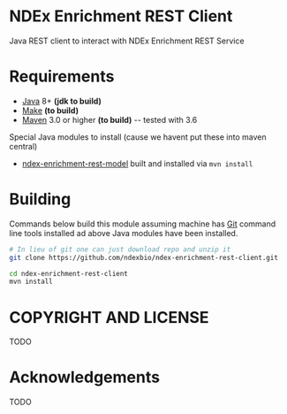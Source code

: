 
[jetty]: http://eclipse.org/jetty/
[maven]: http://maven.apache.org/
[java]: https://www.oracle.com/java/index.html
[git]: https://git-scm.com/

[make]: https://www.gnu.org/software/make

NDEx Enrichment REST Client
===========================

Java REST client to interact with NDEx Enrichment REST Service


Requirements
============

* [Java][java] 8+ **(jdk to build)**
* [Make][make] **(to build)**
* [Maven][maven] 3.0 or higher **(to build)** -- tested with 3.6

Special Java modules to install (cause we havent put these into maven central)

* [ndex-enrichment-rest-model](https://github.com/ndexbio/ndex-enrichment-rest-model) built and installed via `mvn install`



Building  
========

Commands below build this module assuming machine has [Git][git] command line tools
installed ad above Java modules have been installed.

```Bash
# In lieu of git one can just download repo and unzip it
git clone https://github.com/ndexbio/ndex-enrichment-rest-client.git

cd ndex-enrichment-rest-client
mvn install

```



COPYRIGHT AND LICENSE
=====================

TODO

Acknowledgements
================

TODO
